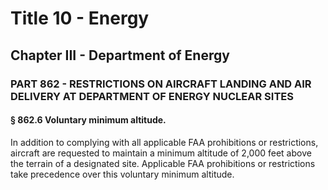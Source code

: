 
# Title 10 - Energy
## Chapter III - Department of Energy
### PART 862 - RESTRICTIONS ON AIRCRAFT LANDING AND AIR DELIVERY AT DEPARTMENT OF ENERGY NUCLEAR SITES
#### § 862.6 Voluntary minimum altitude.

In addition to complying with all applicable FAA prohibitions or restrictions, aircraft are requested to maintain a minimum altitude of 2,000 feet above the terrain of a designated site. Applicable FAA prohibitions or restrictions take precedence over this voluntary minimum altitude.
